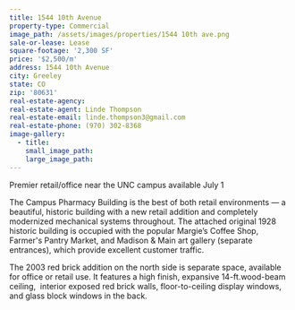 ```yaml
---
title: 1544 10th Avenue
property-type: Commercial
image_path: /assets/images/properties/1544 10th ave.png
sale-or-lease: Lease
square-footage: '2,300 SF'
price: '$2,500/m'
address: 1544 10th Avenue
city: Greeley
state: CO
zip: '80631'
real-estate-agency:
real-estate-agent: Linde Thompson
real-estate-email: linde.thompson3@gmail.com
real-estate-phone: (970) 302-8368
image-gallery:
  - title:
    small_image_path:
    large_image_path:
---
```



Premier retail/office near the UNC campus available July 1

The Campus Pharmacy Building is the best of both retail environments — a beautiful, historic building with a new retail addition and completely modernized mechanical systems throughout. The attached original 1928 historic building is occupied with the popular Margie’s Coffee Shop, Farmer's Pantry Market, and Madison & Main art gallery (separate entrances), which provide excellent customer traffic.

The 2003 red brick addition on the north side is separate space, available for office or retail use. It features a high finish, expansive 14-ft.wood-beam ceiling,  interior exposed red brick walls, floor-to-ceiling display windows, and glass block windows in the back.